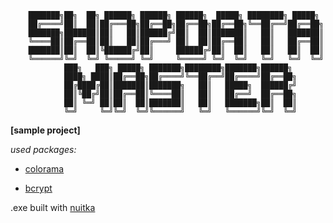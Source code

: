         ███████╗██╗  ██╗ ██████╗ ██████╗ ██████╗  █████╗ ████████╗ █████╗ 
        ██╔════╝██║  ██║██╔═══██╗██╔══██╗██╔══██╗██╔══██╗╚══██╔══╝██╔══██╗
        ███████╗███████║██║   ██║██████╔╝██║  ██║███████║   ██║   ███████║
        ╚════██║██╔══██║██║   ██║██╔═══╝ ██║  ██║██╔══██║   ██║   ██╔══██║
        ███████║██║  ██║╚██████╔╝██║     ██████╔╝██║  ██║   ██║   ██║  ██║
        ╚══════╝╚═╝  ╚═╝ ╚═════╝ ╚═╝     ╚═════╝ ╚═╝  ╚═╝   ╚═╝   ╚═╝  ╚═╝
                ███╗   ███╗ █████╗ ███████╗████████╗███████╗██████╗               
                ████╗ ████║██╔══██╗██╔════╝╚══██╔══╝██╔════╝██╔══██╗              
                ██╔████╔██║███████║███████╗   ██║   █████╗  ██████╔╝              
                ██║╚██╔╝██║██╔══██║╚════██║   ██║   ██╔══╝  ██╔══██╗              
                ██║ ╚═╝ ██║██║  ██║███████║   ██║   ███████╗██║  ██║              
                ╚═╝     ╚═╝╚═╝  ╚═╝╚══════╝   ╚═╝   ╚══════╝╚═╝  ╚═╝              

**[sample project]**

*used packages:*

* [colorama](https://pypi.org/project/colorama/)

* [bcrypt](https://pypi.org/project/bcrypt/)

.exe built with [nuitka](https://pypi.org/project/Nuitka/)
